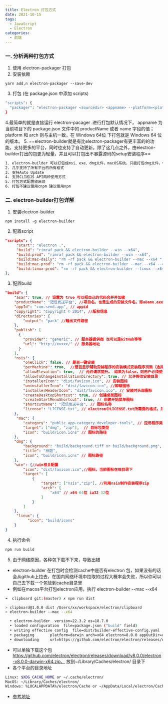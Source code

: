 ```yaml
---
title: Electron 打包方式
date: 2021-10-15
tags:
  - JavaScript
  - Electron
categories:
  - 前端
---
```


### 一. 分析两种打包方式
1. 使用 electron-packager 打包
2. 安装依赖
```shell
yarn add,n electron-packager --save-dev
```
3. 打包 (在 package.json 中添加 scripts)
```sh
"scripts": {
  "packager": "electron-packager <sourcedir> <appname> --platform=<platform> --arch=<arch> [optional flags...]"
}
```
4.最简单的就是直接运行 electron-pacager .进行打包默认情况下， appname 为 当前项目下的 package.json 文件中的 productName 或者 name 字段的值；platform 和 arch 则与主机一致，在 Windows 64位 下打包就是 Windows 64 位的版本。
5. ==electron-builder就是有比electron-packager有更丰富的的功能，支持更多的平台，同时也支持了自动更新。除了这几点之外，由electron-builder打出的包更为轻量，并且可以打包出不暴露源码的setup安装程序==
```txt
1. electron-builder 可以打包成msi、exe、dmg文件，macOS系统，只能打包dmg文件，window系统才能打包exe，msi文件；
2. 几乎支持了所有平台的所有格式
3. 支持Auto Update
4. 支持CLI和JS API两种使用方式
5. 打包方式配置较麻烦
6. 打包不建议使用cnpm 建议使用npm
```
### 二. electron-builder打包详解
1. 安装electron-builder
```shell
npm install -g electron-builder
```
2. 配置script
```json
"scripts": {
     "start": "electron .",
     "build": "rimraf pack && electron-builder --win --x64",
     "build:prod": "rimraf pack && electron-builder --win --x64",
     "build:mac-daily": "rm -rf pack && electron-builder --mac --x64 ",
     "build:mac-prod": "rm -rf pack && electron-builder --mac --x64 --config.productName=DEMO-electron",
     "build:linux-prod": "rm -rf pack && electron-builder --linux --x64 --config.productName=DEMO-electron"
},
```
3. 配置build
```json
"build": {
    "asar": true, // 设置为 true 可以把自己的代码合并并加密
    "productName": "短信发送平台", //项目名，也是生成的安装文件名，即aDemo.exe
    "appId": "com.send.app", // appid
    "copyright": "Copyright © 2014", //版权信息
    "directories": {
        "output": "pack" //输出文件路径
    },
    "publish": [
      {
        "provider": "generic", // 服务器提供商 也可以是GitHub等等
        "url": "http://xxxxx/" // 服务器地址
      }
    ],    
    "nsis": {  
        "oneClick": false, // 是否一键安装
        "perMachine": true,  //是否显示辅助安装程序的安装模式安装程序页面（选择按机器还是按用户）。或者是否始终按所有用户（每台计算机）安装。
        "allowElevation": true,  // 允许请求提升。 如果为false，则用户必须使用提升的权限重新启动安装程序。
        "allowToChangeInstallationDirectory": true, // 允许修改安装目录
        "installerIcon": "dist/favicon.ico", // 安装图标
        "uninstallerIcon": "dist/favicon.ico", //卸载图标
        "installerHeaderIcon": "dist/favicon.ico", // 安装时头部图标
        "createDesktopShortcut": true, // 创建桌面图标
        "createStartMenuShortcut": true, // 创建开始菜单图标
        "shortcutName": "短信发送平台", // 图标名称
        "license": "LICENSE.txt", // electron中LICENSE.txt所需要的格式，并非是GBK，或者UTF-8，LICENSE.txt写好之后，需要进行转化，转化为ANSI
    },
     "mac": {
        "category": "public.app-category.developer-tools", // 应用程序类别
        "target": ["dmg", "zip"],  // 目标包类型 
        "icon": "build/icon.icns" // 图标的路径
    },
    "dmg": {
        "background": "build/background.tiff or build/background.png", // 背景图像的路径
        "title": "标题",
        "icon": "build/icon.icns" // 图标路径
    },
    "win": {//win相关配置
        "icon": "dist/favicon.ico",//图标，当前图标在根目录下
        "target": [
            {
                "target": ["nsis","zip"], //利用nsis制作安装程序zip
                "arch": [
                    "x64" // x64-64位 ia32-32位
                ]
            }
        ]
    },
     "linux": {
          "icon": "build/icons"
    }
}
```
4. 执行命令
```sh
npm run build
```
5. 由于网络原因，各种包下载不下来，导致出错
- electron-builder 在打包时会检测cache中是否有electron 包，如果没有的话会从github上拉去，在国内网络环境中拉取的过程大概率会失败，所以你可以自己去下载一个包放到cache目录里
- 例如在macos平台打包electron应用，执行 electron-builder --mac --x64
```sh
➜  clipboard git:(master) ✗ npm run dist

> clipboard@1.0.0 dist /Users/xx/workspace/electron/clipboard
> electron-builder --mac --x64

  • electron-builder  version=22.3.2 os=18.7.0
  • loaded configuration  file=package.json ("build" field)
  • writing effective config  file=dist/builder-effective-config.yaml
  • packaging       platform=darwin arch=x64 electron=8.0.0 appOutDir=dist/mac
  • downloading     url=https://github.com/electron/electron/releases/download/v8.0.0/electron-v8.0.0-darwin-x64.zip size=66 MB parts=8
```
- 可以单独下载这个包 https://github.com/electron/electron/releases/download/v8.0.0/electron-v8.0.0-darwin-x64.zip， 放到~/Library/Caches/electron/ 目录下
- 各个平台的目录地址
```sh
Linux: $XDG_CACHE_HOME or ~/.cache/electron/
MacOS: ~/Library/Caches/electron/
Windows: %LOCALAPPDATA%/electron/Cache or ~/AppData/Local/electron/Cache/
```
- [参考地址](https://blog.csdn.net/weixin_41779718/article/details/106562736)